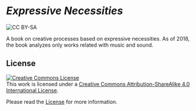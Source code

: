 # *Expressive Necessities*

![CC BY-SA](https://i.creativecommons.org/l/by-sa/4.0/88x31.png)

A book on creative processes based on expressive necessities.
As of 2018, the book analyzes only works related with music and sound.

## License

<a rel="license" href="http://creativecommons.org/licenses/by-sa/4.0/"><img
alt="Creative Commons License" style="border-width:0"
src="https://i.creativecommons.org/l/by-sa/4.0/88x31.png" /></a><br />This
work is licensed under a <a rel="license"
href="http://creativecommons.org/licenses/by-sa/4.0/">Creative Commons
Attribution-ShareAlike 4.0 International License</a>.

Please read the [License](./LICENSE.md) for more information.
